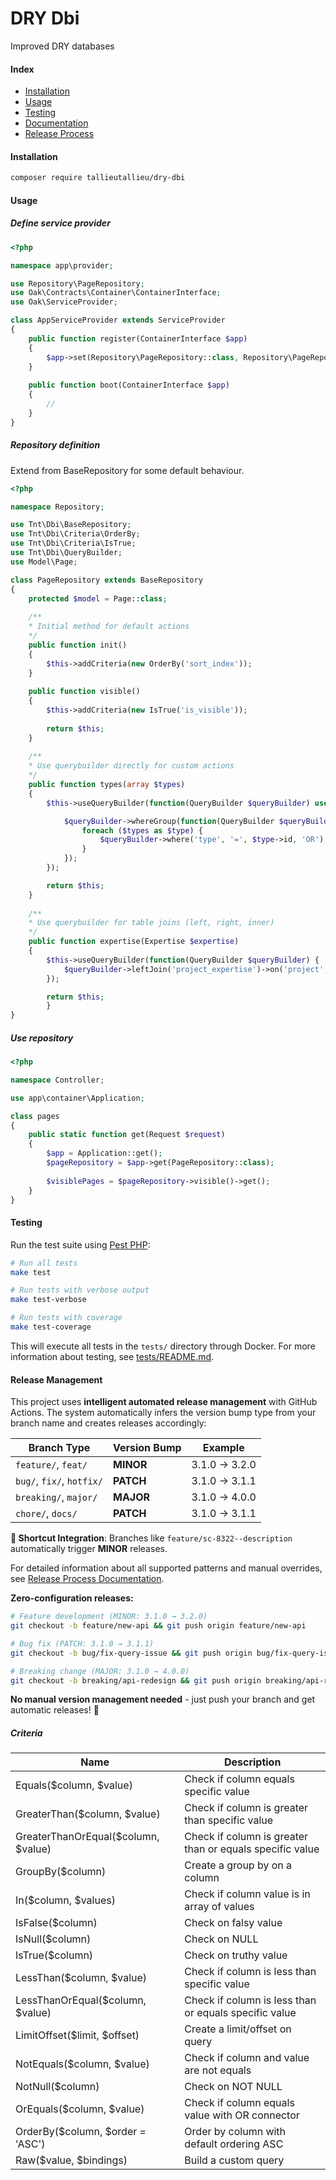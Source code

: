 # DRY Dbi
Improved DRY databases

#### Index

* [Installation](#installation)
* [Usage](#usage)
* [Testing](#testing)
* [Documentation](docs/index.md)
* [Release Process](docs/release-process.md)

#### Installation
```bash
composer require tallieutallieu/dry-dbi
```

#### Usage

##### Define service provider
```php
<?php

namespace app\provider;

use Repository\PageRepository;
use Oak\Contracts\Container\ContainerInterface;
use Oak\ServiceProvider;

class AppServiceProvider extends ServiceProvider
{
	public function register(ContainerInterface $app)
	{
		$app->set(Repository\PageRepository::class, Repository\PageRepository::class);
	}
	
	public function boot(ContainerInterface $app)
	{
	    //
	}
}

```

##### Repository definition
Extend from BaseRepository for some default behaviour.
```php
<?php

namespace Repository;

use Tnt\Dbi\BaseRepository;
use Tnt\Dbi\Criteria\OrderBy;
use Tnt\Dbi\Criteria\IsTrue;
use Tnt\Dbi\QueryBuilder;
use Model\Page;

class PageRepository extends BaseRepository
{
	protected $model = Page::class;
	
	/**
	* Initial method for default actions
	*/
	public function init()
	{
		$this->addCriteria(new OrderBy('sort_index'));
	}
	
	public function visible()
	{
		$this->addCriteria(new IsTrue('is_visible'));
		
		return $this;
	}
	
	/**
	* Use querybuilder directly for custom actions
	*/
	public function types(array $types)
	{
		$this->useQueryBuilder(function(QueryBuilder $queryBuilder) use ($types) {

			$queryBuilder->whereGroup(function(QueryBuilder $queryBuilder) use ($types) {
				foreach ($types as $type) {
					$queryBuilder->where('type', '=', $type->id, 'OR');
				}
			});
		});

		return $this;
	}
	
	/**
	* Use querybuilder for table joins (left, right, inner)
	*/
	public function expertise(Expertise $expertise)
   	{
		$this->useQueryBuilder(function(QueryBuilder $queryBuilder) {
		    $queryBuilder->leftJoin('project_expertise')->on('project', '=', 'project.id');
		});

		return $this;
	    }
}
```

##### Use repository
```php
<?php

namespace Controller;

use app\container\Application;

class pages
{
    public static function get(Request $request)
    {
        $app = Application::get();
        $pageRepository = $app->get(PageRepository::class);
        
        $visiblePages = $pageRepository->visible()->get();
    }
}

```

#### Testing

Run the test suite using [Pest PHP](https://pestphp.com/):

```bash
# Run all tests
make test

# Run tests with verbose output  
make test-verbose

# Run tests with coverage
make test-coverage
```

This will execute all tests in the `tests/` directory through Docker. For more information about testing, see [tests/README.md](tests/README.md).

#### Release Management

This project uses **intelligent automated release management** with GitHub Actions. The system automatically infers the version bump type from your branch name and creates releases accordingly:

| Branch Type | Version Bump | Example |
|---|---|---|
| `feature/`, `feat/` | **MINOR** | 3.1.0 → 3.2.0 |
| `bug/`, `fix/`, `hotfix/` | **PATCH** | 3.1.0 → 3.1.1 |
| `breaking/`, `major/` | **MAJOR** | 3.1.0 → 4.0.0 |
| `chore/`, `docs/` | **PATCH** | 3.1.0 → 3.1.1 |

**🎫 Shortcut Integration**: Branches like `feature/sc-8322--description` automatically trigger **MINOR** releases.

For detailed information about all supported patterns and manual overrides, see [Release Process Documentation](docs/release-process.md).

**Zero-configuration releases:**
```bash
# Feature development (MINOR: 3.1.0 → 3.2.0)
git checkout -b feature/new-api && git push origin feature/new-api

# Bug fix (PATCH: 3.1.0 → 3.1.1)  
git checkout -b bug/fix-query-issue && git push origin bug/fix-query-issue

# Breaking change (MAJOR: 3.1.0 → 4.0.0)
git checkout -b breaking/api-redesign && git push origin breaking/api-redesign
```

**No manual version management needed** - just push your branch and get automatic releases! 🚀

##### Criteria
Name					| Description
--------------------------------------- | ---------------------------------------------------------
Equals($column, $value)			| Check if column equals specific value
GreaterThan($column, $value)		| Check if column is greater than specific value
GreaterThanOrEqual($column, $value)	| Check if column is greater than or equals specific value
GroupBy($column)			| Create a group by on a column
In($column, $values)			| Check if column value is in array of values
IsFalse($column)			| Check on falsy value
IsNull($column)				| Check on NULL
IsTrue($column)				| Check on truthy value
LessThan($column, $value)		| Check if column is less than specific value
LessThanOrEqual($column, $value)	| Check if column is less than or equals specific value
LimitOffset($limit, $offset)		| Create a limit/offset on query
NotEquals($column, $value)		| Check if column and value are not equals
NotNull($column)			| Check on NOT NULL
OrEquals($column, $value)		| Check if column equals value with OR connector
OrderBy($column, $order = 'ASC')	| Order by column with default ordering ASC
Raw($value, $bindings)			| Build a custom query
